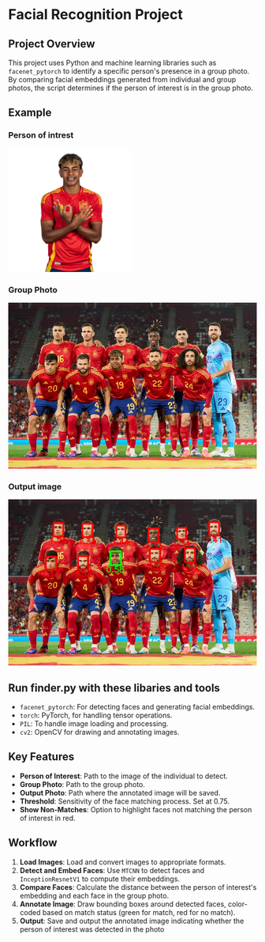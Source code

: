 # Facial Recognition Project

## Project Overview
This project uses Python and machine learning libraries such as `facenet_pytorch` to identify a specific person's presence in a group photo. By comparing facial embeddings generated from individual and group photos, the script determines if the person of interest is in the group photo.

## Example 

### Person of intrest
<img src="ressurser/yamal.png" alt="Person of interest" width="250" height="250">

### Group Photo
![Group photo](ressurser/spain.webp)

### Output image
![Outputimage](ressurser/outputImage.jpeg)

## Run finder.py with these libaries and tools
- `facenet_pytorch`: For detecting faces and generating facial embeddings.
- `torch`: PyTorch, for handling tensor operations.
- `PIL`: To handle image loading and processing.
- `cv2`: OpenCV for drawing and annotating images.

## Key Features
- **Person of Interest**: Path to the image of the individual to detect.
- **Group Photo**: Path to the group photo.
- **Output Photo**: Path where the annotated image will be saved.
- **Threshold**: Sensitivity of the face matching process. Set at 0.75.
- **Show Non-Matches**: Option to highlight faces not matching the person of interest in red.

## Workflow
1. **Load Images**: Load and convert images to appropriate formats.
2. **Detect and Embed Faces**: Use `MTCNN` to detect faces and `InceptionResnetV1` to compute their embeddings.
3. **Compare Faces**: Calculate the distance between the person of interest's embedding and each face in the group photo.
4. **Annotate Image**: Draw bounding boxes around detected faces, color-coded based on match status (green for match, red for no match).
5. **Output**: Save and output the annotated image indicating whether the person of interest was detected in the photo

